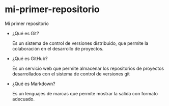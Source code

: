 # mi-primer-repositorio
Mi primer repositorio

* ¿Qué es Git?

   Es un sistema de control de versiones distribuido, que permite la colaboración en el desarrollo de proyectos.
  
* ¿Qué es GitHub?
  
   Es un servicio web que permite almacenar los repositorios de proyectos desarrollados con el sistema de control de versiones git

* ¿Qué es Markdown?
   
  Es un lenguajes de marcas que permite mostrar la salida con formato adecuado.
